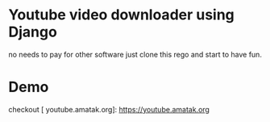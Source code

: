 # Youtube video downloader using Django
no needs to pay for other software just clone this rego and start to have fun.

# Demo
checkout 
[ youtube.amatak.org]: https://youtube.amatak.org